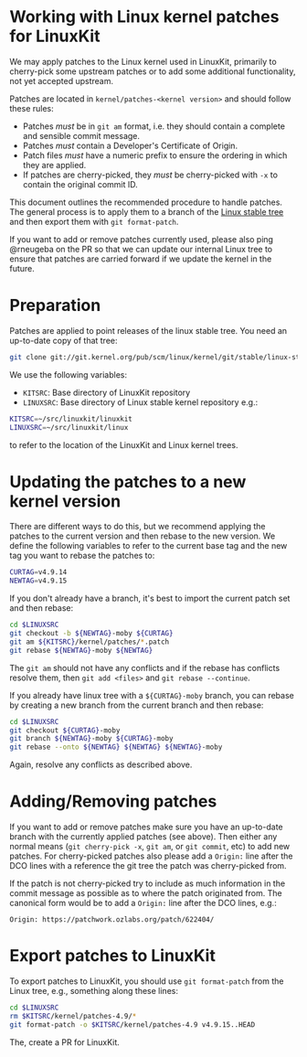 # Working with Linux kernel patches for LinuxKit

We may apply patches to the Linux kernel used in LinuxKit, primarily to
cherry-pick some upstream patches or to add some additional
functionality, not yet accepted upstream.

Patches are located in `kernel/patches-<kernel version>` and should follow these rules:
- Patches *must* be in `git am` format, i.e. they should contain a
  complete and sensible commit message.
- Patches *must* contain a Developer's Certificate of Origin.
- Patch files *must* have a numeric prefix to ensure the ordering in
  which they are applied.
- If patches are cherry-picked, they *must* be cherry-picked with `-x`
  to contain the original commit ID.

This document outlines the recommended procedure to handle
patches. The general process is to apply them to a branch of the
[Linux stable tree](https://kernel.googlesource.com/pub/scm/linux/kernel/git/stable/linux-stable/)
and then export them with `git format-patch`.

If you want to add or remove patches currently used, please also ping
@rneugeba on the PR so that we can update our internal Linux tree to
ensure that patches are carried forward if we update the kernel in the
future.


# Preparation

Patches are applied to point releases of the linux stable tree. You need an up-to-date copy of that tree:
```sh
git clone git://git.kernel.org/pub/scm/linux/kernel/git/stable/linux-stable.git
```

We use the following variables:
- `KITSRC`: Base directory of LinuxKit repository
- `LINUXSRC`: Base directory of Linux stable kernel repository
e.g.:
```sh
KITSRC=~/src/linuxkit/linuxkit
LINUXSRC=~/src/linuxkit/linux
```
to refer to the location of the LinuxKit and Linux kernel trees.


# Updating the patches to a new kernel version

There are different ways to do this, but we recommend applying the patches to the current version and then rebase to the new version. We define the following variables to refer to the current base tag and the new tag you want to rebase the patches to:
```sh
CURTAG=v4.9.14
NEWTAG=v4.9.15
```

If you don't already have a branch, it's best to import the current patch set and then rebase:
```sh
cd $LINUXSRC
git checkout -b ${NEWTAG}-moby ${CURTAG}
git am ${KITSRC}/kernel/patches/*.patch
git rebase ${NEWTAG}-moby ${NEWTAG}
```

The `git am` should not have any conflicts and if the rebase has conflicts resolve them, then `git add <files>` and `git rebase --continue`.

If you already have linux tree with a `${CURTAG}-moby` branch, you can rebase by creating a new branch from the current branch and then rebase:
```sh
cd $LINUXSRC
git checkout ${CURTAG}-moby
git branch ${NEWTAG}-moby ${CURTAG}-moby
git rebase --onto ${NEWTAG} ${NEWTAG} ${NEWTAG}-moby
```
Again, resolve any conflicts as described above.


# Adding/Removing patches

If you want to add or remove patches make sure you have an up-to-date branch with the currently applied patches (see above). Then either any normal means (`git cherry-pick -x`, `git am`, or `git commit`, etc) to add new patches. For cherry-picked patches also please add a `Origin:` line after the DCO lines with a reference the git tree the patch was cherry-picked from.

If the patch is not cherry-picked try to include as much information
in the commit message as possible as to where the patch originated
from. The canonical form would be to add a `Origin:` line after the
DCO lines, e.g.:
```
Origin: https://patchwork.ozlabs.org/patch/622404/
```

# Export patches to LinuxKit

To export patches to LinuxKit, you should use `git format-patch` from the Linux tree, e.g., something along these lines:
```sh
cd $LINUXSRC
rm $KITSRC/kernel/patches-4.9/*
git format-patch -o $KITSRC/kernel/patches-4.9 v4.9.15..HEAD
```

The, create a PR for LinuxKit.
